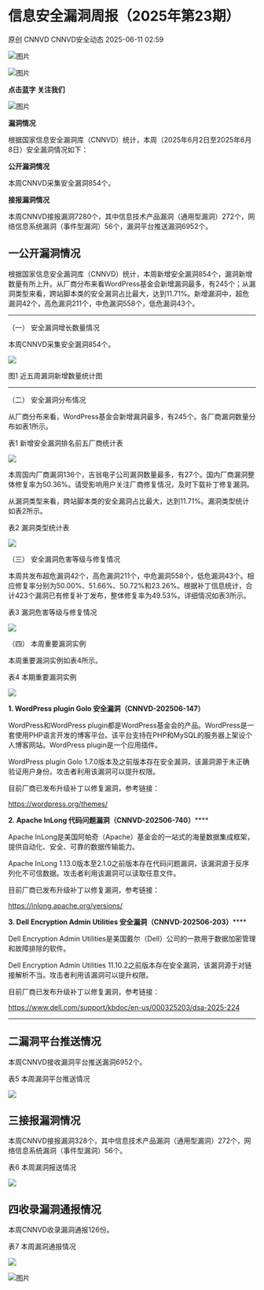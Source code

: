 #  信息安全漏洞周报（2025年第23期）  
原创 CNNVD  CNNVD安全动态   2025-06-11 02:59  
  
![图片](https://mmbiz.qpic.cn/mmbiz_gif/g1thw9GoocfpeKv1eicF4icEx1vUX4LQ1JjlMnGl5z2XiaAQGZdFulYs0vsE3icB8RUiawPqDSb5lvm8G0drb7iaw7sQ/640?wx_fmt=gif&from=appmsg "")  
  
![图片](https://mmbiz.qpic.cn/mmbiz_gif/g1thw9GoocfpeKv1eicF4icEx1vUX4LQ1Js3VkKswpUtkoDWibZ1YQl1lIdcctfqePCcSPEdc38SnhJGdqGJUFx9w/640?wx_fmt=gif&from=appmsg "")  
  
**点击蓝字 关注我们**  
  
![图片](https://mmbiz.qpic.cn/mmbiz_gif/g1thw9GoocfpeKv1eicF4icEx1vUX4LQ1Js3VkKswpUtkoDWibZ1YQl1lIdcctfqePCcSPEdc38SnhJGdqGJUFx9w/640?wx_fmt=gif&from=appmsg "")  
  
  
**漏洞情况**  
  
根据国家信息安全漏洞库（CNNVD）统计，本周（2025年6月2日至2025年6月8日）安全漏洞情况如下：  
  
**公开漏洞情况**  
  
本周CNNVD采集安全漏洞854个。  
  
**接报漏洞情况**  
  
本周CNNVD接报漏洞7280个，其中信息技术产品漏洞（通用型漏洞）272个，网络信息系统漏洞（事件型漏洞）56个，漏洞平台推送漏洞6952个。  
  
## 一公开漏洞情况  
  
  
根据国家信息安全漏洞库（CNNVD）统计，本周新增安全漏洞854个，漏洞新增数量有所上升。从厂商分布来看WordPress基金会新增漏洞最多，有245个；从漏洞类型来看，跨站脚本类的安全漏洞占比最大，达到11.71%。新增漏洞中，超危漏洞42个，高危漏洞211个，中危漏洞558个，低危漏洞43个。  
  
****  
（一） 安全漏洞增长数量情况  
  
  
  
本周CNNVD采集安全漏洞854个。  
  
![](https://mmbiz.qpic.cn/mmbiz_jpg/g1thw9Gooccm8icDQ5Z6IqYLlnAYQDOMzHZt1GASWVuXFnicq73MLUd0mmovj5cFNRicJvBy2FZEDUH64ekBgZfiaw/640?wx_fmt=other&from=appmsg "")  
  
图1 近五周漏洞新增数量统计图  
  
****  
（二） 安全漏洞分布情况  
  
  
  
从厂商分布来看，WordPress基金会新增漏洞最多，有245个。各厂商漏洞数量分布如表1所示。  
  
表1 新增安全漏洞排名前五厂商统计表  
  
![](https://mmbiz.qpic.cn/mmbiz_png/g1thw9Gooccm8icDQ5Z6IqYLlnAYQDOMzgbmlicde6ic6p9uic28vib3Z6xAHlWpibJnxYPxNLictHiciayOwnfe4LDVtYQ/640?wx_fmt=png&from=appmsg "")  
  
本周国内厂商漏洞136个，吉翁电子公司漏洞数量最多，有27个。国内厂商漏洞整体修复率为50.36%。请受影响用户关注厂商修复情况，及时下载补丁修复漏洞。  
  
从漏洞类型来看，跨站脚本类的安全漏洞占比最大，达到11.71%。漏洞类型统计如表2所示。  
  
表2 漏洞类型统计表  
  
![](https://mmbiz.qpic.cn/mmbiz_png/g1thw9Gooccm8icDQ5Z6IqYLlnAYQDOMztdUcrPIh11ZPX1zeUVFgLeHkFspDJDQ8huDRmBTRblaLPtI7iapR6Pg/640?wx_fmt=png&from=appmsg "")  
  
（三） 安全漏洞危害等级与修复情况  
  
  
  
本周共发布超危漏洞42个，高危漏洞211个，中危漏洞558个，低危漏洞43个。相应修复率分别为50.00%、51.66%、50.72%和23.26%。根据补丁信息统计，合计423个漏洞已有修复补丁发布，整体修复率为49.53%。详细情况如表3所示。  
  
表3 漏洞危害等级与修复情况  
  
![](https://mmbiz.qpic.cn/mmbiz_png/g1thw9Gooccm8icDQ5Z6IqYLlnAYQDOMzB7e4P8j7kzGIxMraPBNv5RavwaG3wUx4ia6x29nN06hRjAQMazTv6Xg/640?wx_fmt=png&from=appmsg "")  
  
（四） 本周重要漏洞实例  
  
  
  
本周重要漏洞实例如表4所示。  
  
表4 本期重要漏洞实例  
  
![](https://mmbiz.qpic.cn/mmbiz_png/g1thw9Gooccm8icDQ5Z6IqYLlnAYQDOMzibRAF7kicjyLiaDqdGXKEp3RCSaI0ykm8nkgScgJaqHWwxQFqUnGHhAhA/640?wx_fmt=png&from=appmsg "")  
  
**1. WordPress plugin Golo 安全漏洞（CNNVD-202506-147）**  
  
WordPress和WordPress plugin都是WordPress基金会的产品。WordPress是一套使用PHP语言开发的博客平台。该平台支持在PHP和MySQL的服务器上架设个人博客网站。WordPress plugin是一个应用插件。  
  
WordPress plugin Golo 1.7.0版本及之前版本存在安全漏洞，该漏洞源于未正确验证用户身份。攻击者利用该漏洞可以提升权限。  
  
目前厂商已发布升级补丁以修复漏洞，参考链接：  
  
https://wordpress.org/themes/  
  
**2. Apache InLong 代码问题漏洞（CNNVD-202506-740）******  
  
Apache InLong是美国阿帕奇（Apache）基金会的一站式的海量数据集成框架，提供自动化、安全、可靠的数据传输能力。  
  
Apache InLong 1.13.0版本至2.1.0之前版本存在代码问题漏洞，该漏洞源于反序列化不可信数据。攻击者利用该漏洞可以读取任意文件。  
  
目前厂商已发布升级补丁以修复漏洞，参考链接：  
  
https://inlong.apache.org/versions/  
  
**3. Dell Encryption Admin Utilities 安全漏洞（CNNVD-202506-203）******  
  
Dell Encryption Admin Utilities是美国戴尔（Dell）公司的一款用于数据加密管理和故障排除的软件。  
  
Dell Encryption Admin Utilities 11.10.2之前版本存在安全漏洞，该漏洞源于对链接解析不当。攻击者利用该漏洞可以提升权限。  
  
目前厂商已发布升级补丁以修复漏洞，参考链接：  
  
https://www.dell.com/support/kbdoc/en-us/000325203/dsa-2025-224  
  
****  
## 二漏洞平台推送情况  
  
  
本周CNNVD接收漏洞平台推送漏洞6952个。  
  
表5 本周漏洞平台推送情况  
  
![](https://mmbiz.qpic.cn/mmbiz_png/g1thw9Gooccm8icDQ5Z6IqYLlnAYQDOMz007sQWIEibGFBTxicfrVx0EGw7YAGuzzULwyMjfVibswf4AQFkEVtyduQ/640?wx_fmt=png&from=appmsg "")  
  
## 三接报漏洞情况  
  
  
本周CNNVD接报漏洞328个，其中信息技术产品漏洞（通用型漏洞）272个，网络信息系统漏洞（事件型漏洞）56个。  
  
表6 本周漏洞报送情况  
  
![](https://mmbiz.qpic.cn/mmbiz_png/g1thw9Gooccm8icDQ5Z6IqYLlnAYQDOMzh97c0FZxm2OGw0zc3GcDoXqSD5jJv66pjdp2Agt0sFPAo1nHo8T1bA/640?wx_fmt=png&from=appmsg "")  
  
## 四收录漏洞通报情况  
  
  
本周CNNVD收录漏洞通报126份。  
  
表7 本周漏洞通报情况  
  
![](https://mmbiz.qpic.cn/mmbiz_png/g1thw9Gooccm8icDQ5Z6IqYLlnAYQDOMzAyy3kggqJEIcvo0XzAc8UVQvoUkZqPrTwkGhDTAz5IzgAWGIWOvOPA/640?wx_fmt=png&from=appmsg "")  
  
  
![图片](https://mmbiz.qpic.cn/mmbiz_gif/g1thw9GoocfpeKv1eicF4icEx1vUX4LQ1JMd8aMOqNkic25xydKvYcCVEsHXvm506icfXiaFep4AfohjraUj3F2jMfg/640?wx_fmt=gif&from=appmsg "")  
  
  
